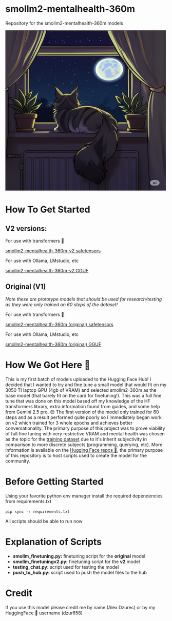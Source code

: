 # smollm2-mentalhealth-360m
Repository for the smollm2-mentalhealth-360m models

<img src="./assets/model_image_v2.png" height=500 width=500 />

# How To Get Started
## V2 versions:
For use with transformers 🤗

<a href="https://huggingface.co/dzur658/smollm2-mentalhealth-360m-V2">smollm2-mentalhealth-360m-v2 safetensors</a>

For use with Ollama, LMstudio, etc

<a href="https://huggingface.co/dzur658/smollm2-mentalhealth-360m-v2-gguf">smollm2-mentalhealth-360m-v2 GGUF</a>

## Original (V1)
*Note these are prototype models that should be used for research/testing as they were only trained on 60 steps of the dataset!*

For use with transformers 🤗

<a href="https://huggingface.co/dzur658/smollm2-mentalhealth-360m">smollm2-mentalhealth-360m (original) safetensors</a>

For use with Ollama, LMstudio, etc

<a href="https://huggingface.co/dzur658/smollm2-mentalhealth-360m-gguf">smollm2-mentalhealth-360m (original) GGUF</a>

# How We Got Here 🤔
This is my first batch of models uploaded to the Hugging Face Hub! I decided that I wanted to try and fine tune a small model that would fit on my 3050 TI laptop GPU (4gb of VRAM)
and selected smollm2-360m as the base model (that barely fit on the card for finetuning!). This was a full fine tune that was done on this model based off my knowledge of the
HF transformers library, extra information found from guides, and some help from Gemini 2.5 pro. 😊 The first version of the model only trained for 60 steps and as a result performed quite
poorly so I immediately began work on v2 which trained for 3 whole epochs and achieves better conversationality. The primary purpose of this project was to prove viability of full fine tuning
with very restrictive VRAM and mental health was chosen as the topic for the <a href="https://huggingface.co/datasets/Amod/mental_health_counseling_conversations">training dataset</a> due to it's inherit subjectivity in comparison to more discrete subjects
(programming, querying, etc). More information is available on the <a href="https://huggingface.co/dzur658/smollm2-mentalhealth-360m-V2">Hugging Face repos 🤗</a>, the primary purpose of this repository is to host scripts used to create the model for
the community.

# Before Getting Started
Using your favorite python env manager install the required dependencies from requirements.txt

`pip sync -r requirements.txt`

All scripts should be able to run now

# Explanation of Scripts
- **smollm_finetuning.py:** finetuning script for the **original** model
- **smollm_finetuningv2.py:** finetuning script for the **v2** model
- **testing_chat.py:** script used for testing the model
- **push_to_hub.py:** script used to push the model files to the hub

# Credit
If you use this model please credit me by name (Alex Dzurec) or by my HuggingFace 🤗 username (dzur658)
